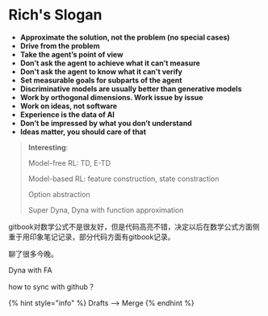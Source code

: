 # Rich's Slogan

* **Approximate the solution, not the problem \(no special cases\)**
* **Drive from the problem**
* **Take the agent’s point of view**
* **Don’t ask the agent to achieve what it can’t measure**
* **Don't ask the agent to know what it can't verify**
* **Set measurable goals for subparts of the agent**
* **Discriminative models are usually better than generative models**
* **Work by orthogonal dimensions. Work issue by issue**
* **Work on ideas, not software**
* **Experience is the data of AI**
* **Don’t be impressed by what you don’t understand**
* **Ideas matter, you should care of that**

> **Interesting**:
>
> Model-free RL: TD, E-TD
>
> Model-based RL: feature construction, state constraction
>
> Option abstraction
>
> Super Dyna,  Dyna with function approximation



gitbook对数学公式不是很友好，但是代码高亮不错，决定以后在数学公式方面侧重于用印象笔记记录，部分代码方面有gitbook记录。

聊了很多今晚。

Dyna  with FA

how to sync with github？

{% hint style="info" %}
Drafts --&gt; Merge
{% endhint %}




